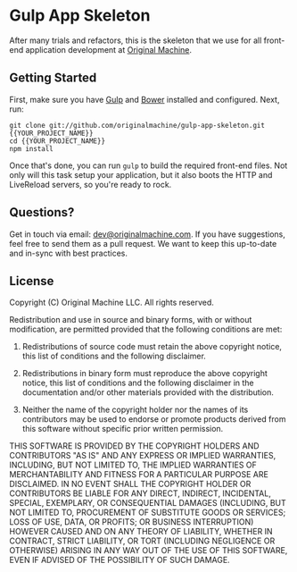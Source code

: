 # Gulp App Skeleton

After many trials and refactors, this is the skeleton that we use for all front-end application development at [Original Machine](http://originalmachine.com).

## Getting Started

First, make sure you have [Gulp](http://gulpjs.com) and [Bower](http://bower.io)
installed and configured. Next, run:

```
git clone git://github.com/originalmachine/gulp-app-skeleton.git {{YOUR_PROJECT_NAME}}
cd {{YOUR_PROJECT_NAME}}
npm install
```

Once that's done, you can run ```gulp``` to build the required front-end files.
Not only will this task setup your application, but it also boots the HTTP and
LiveReload servers, so you're ready to rock.

## Questions?

Get in touch via email: dev@originalmachine.com. If you have suggestions, feel
free to send them as a pull request. We want to keep this up-to-date and in-sync
with best practices.

## License

Copyright (C) Original Machine LLC.
All rights reserved.

Redistribution and use in source and binary forms, with or without modification, are permitted provided that the following conditions are met:

1. Redistributions of source code must retain the above copyright notice, this list of conditions and the following disclaimer.

2. Redistributions in binary form must reproduce the above copyright notice, this list of conditions and the following disclaimer in the documentation and/or other materials provided with the distribution.

3. Neither the name of the copyright holder nor the names of its contributors may be used to endorse or promote products derived from this software without specific prior written permission.

THIS SOFTWARE IS PROVIDED BY THE COPYRIGHT HOLDERS AND CONTRIBUTORS "AS IS" AND ANY EXPRESS OR IMPLIED WARRANTIES, INCLUDING, BUT NOT LIMITED TO, THE IMPLIED WARRANTIES OF MERCHANTABILITY AND FITNESS FOR A PARTICULAR PURPOSE ARE DISCLAIMED. IN NO EVENT SHALL THE COPYRIGHT HOLDER OR CONTRIBUTORS BE LIABLE FOR ANY DIRECT, INDIRECT, INCIDENTAL, SPECIAL, EXEMPLARY, OR CONSEQUENTIAL DAMAGES (INCLUDING, BUT NOT LIMITED TO, PROCUREMENT OF SUBSTITUTE GOODS OR SERVICES; LOSS OF USE, DATA, OR PROFITS; OR BUSINESS INTERRUPTION) HOWEVER CAUSED AND ON ANY THEORY OF LIABILITY, WHETHER IN CONTRACT, STRICT LIABILITY, OR TORT (INCLUDING NEGLIGENCE OR OTHERWISE) ARISING IN ANY WAY OUT OF THE USE OF THIS SOFTWARE, EVEN IF ADVISED OF THE POSSIBILITY OF SUCH DAMAGE.
